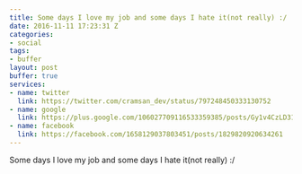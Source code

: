 ```yaml
---
title: Some days I love my job and some days I hate it(not really) :/
date: 2016-11-11 17:23:31 Z
categories:
- social
tags:
- buffer
layout: post
buffer: true
services:
- name: twitter
  link: https://twitter.com/cramsan_dev/status/797248450333130752
- name: google
  link: https://plus.google.com/106027709116533359385/posts/Gy1v4CzLD31
- name: facebook
  link: https://facebook.com/1658129037803451/posts/1829820920634261
---
```


Some days I love my job and some days I hate it(not really) :/
